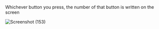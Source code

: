 Whichever button you press, the number of that button is written on the screen

![Screenshot (153)](https://user-images.githubusercontent.com/60793259/112339585-d8019280-8cd0-11eb-99e2-8b17569190ea.png)
